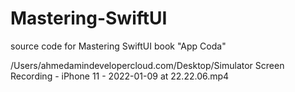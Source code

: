 # Mastering-SwiftUI
source code for Mastering SwiftUI book "App Coda"

/Users/ahmedamindevelopercloud.com/Desktop/Simulator Screen Recording - iPhone 11 - 2022-01-09 at 22.22.06.mp4
